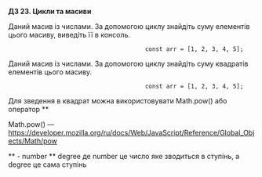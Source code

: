 **ДЗ 23. Цикли та масиви**

Даний масив із числами. За допомогою циклу знайдіть суму елементів цього масиву, виведіть її в консоль.

                                           const arr = [1, 2, 3, 4, 5];


Даний масив із числами. За допомогою циклу знайдіть суму квадратів елементів цього масиву.

                                           const arr = [1, 2, 3, 4, 5];
Для зведення в квадрат можна використовувати Math.pow() або оператор **

Math.pow() — https://developer.mozilla.org/ru/docs/Web/JavaScript/Reference/Global_Objects/Math/pow

** - number ** degree де number це число яке зводиться в ступінь, а degree це сама ступінь